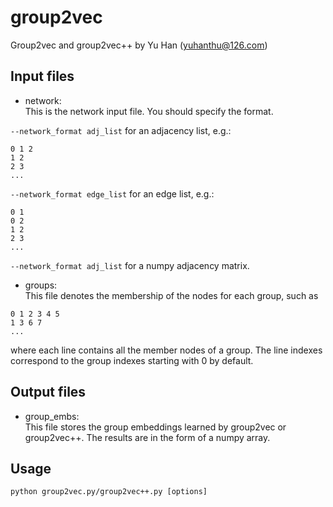 # group2vec
Group2vec and group2vec++ by Yu Han (yuhanthu@126.com)

## Input files
- network:\
This is the network input file. You should specify the format.

```--network_format adj_list``` for an adjacency list, e.g.:
```
0 1 2
1 2
2 3
...
```
```--network_format edge_list``` for an edge list, e.g.:
```
0 1
0 2
1 2
2 3
...
``````
```--network_format adj_list``` for a numpy adjacency matrix.

- groups:\
This file denotes the membership of the nodes for each group, such as
```
0 1 2 3 4 5
1 3 6 7
...
```
where each line contains all the member nodes of a group. The line indexes correspond to the group indexes starting with 0 by default.

## Output files
- group_embs:\
This file stores the group embeddings learned by group2vec or group2vec++. The results are in the form of a numpy array.

## Usage
```angular2html
python group2vec.py/group2vec++.py [options]
```
